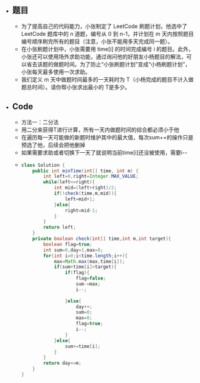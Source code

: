 - ## 题目
	- 为了提高自己的代码能力，小张制定了 LeetCode 刷题计划，他选中了 LeetCode 题库中的 n 道题，编号从 0 到 n-1，并计划在 m 天内按照题目编号顺序刷完所有的题目（注意，小张不能用多天完成同一题）。
	- 在小张刷题计划中，小张需要用 time[i] 的时间完成编号 i 的题目。此外，小张还可以使用场外求助功能，通过询问他的好朋友小杨题目的解法，可以省去该题的做题时间。为了防止“小张刷题计划”变成“小杨刷题计划”，小张每天最多使用一次求助。
	- 我们定义 m 天中做题时间最多的一天耗时为 T（小杨完成的题目不计入做题总时间）。请你帮小张求出最小的 T是多少。
- ## Code
	- 方法一：二分法
	- 用二分来获得T进行计算，所有一天内做题时间的综合都必须小于他
	- 在遍历每一天可能做的新题时维护其中的最大值，每次sum+=的操作只是预选了他，后续会把他删掉
	- 如果需要求助或者切换下一天了就说明当前time[i]还没被使用，需要i--
	- ```java
	  class Solution {
	      public int minTime(int[] time, int m) {
	          int left=0,right=Integer.MAX_VALUE;
	          while(left<=right){
	              int mid=(left+right)/2;
	              if(!check(time,m,mid)){
	                  left=mid+1;
	              }else{
	                  right=mid-1;
	              }
	          }
	          return left;
	      }
	      private boolean check(int[] time,int m,int target){
	          boolean flag=true;
	          int sum=0,day=1,max=0;
	          for(int i=0;i<time.length;i++){
	              max=Math.max(max,time[i]);
	              if(sum+time[i]>target){
	                  if(flag){
	                      flag=false;
	                      sum-=max;
	                      i--;
	                      
	                  }else{
	                      day++;
	                      sum=0;
	                      max=0;
	                      flag=true;
	                      i--;
	                  }
	              }else{
	                  sum+=time[i];
	              }
	          }
	          return day<=m;
	      }
	  }
	  
	  ```